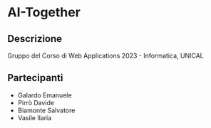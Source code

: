 # AI-Together

## Descrizione
Gruppo del Corso di Web Applications 2023 - Informatica, UNICAL

## Partecipanti
- Galardo Emanuele
- Pirrò Davide
- Biamonte Salvatore
- Vasile Ilaria
